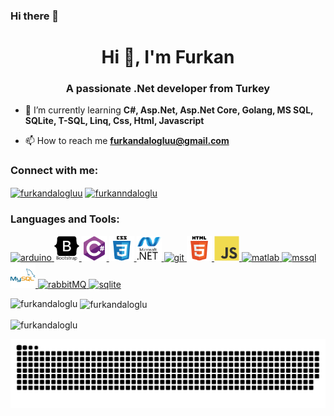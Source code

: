 ### Hi there 👋

<h1 align="center">Hi 👋, I'm Furkan</h1>
<h3 align="center">A passionate .Net developer from Turkey</h3>

- 🌱 I’m currently learning **C#, Asp.Net, Asp.Net Core, Golang, MS SQL, SQLite, T-SQL, Linq, Css, Html, Javascript**

- 📫 How to reach me **furkandalogluu@gmail.com**

<h3 align="left">Connect with me:</h3>
<p align="left">
<a href="https://linkedin.com/in/furkandalogluu" target="blank"><img align="center" src="https://raw.githubusercontent.com/rahuldkjain/github-profile-readme-generator/master/src/images/icons/Social/linked-in-alt.svg" alt="furkandalogluu" height="30" width="40" /></a>
<a href="https://instagram.com/furkanndaloglu" target="blank"><img align="center" src="https://raw.githubusercontent.com/rahuldkjain/github-profile-readme-generator/master/src/images/icons/Social/instagram.svg" alt="furkanndaloglu" height="30" width="40" /></a>
</p>

<h3 align="left">Languages and Tools:</h3>
<p align="left"> <a href="https://www.arduino.cc/" target="_blank" rel="noreferrer"> <img src="https://cdn.worldvectorlogo.com/logos/arduino-1.svg" alt="arduino" width="40" height="40"/> </a> <a href="https://getbootstrap.com" target="_blank" rel="noreferrer"> <img src="https://raw.githubusercontent.com/devicons/devicon/master/icons/bootstrap/bootstrap-plain-wordmark.svg" alt="bootstrap" width="40" height="40"/> </a> <a href="https://www.w3schools.com/cs/" target="_blank" rel="noreferrer"> <img src="https://raw.githubusercontent.com/devicons/devicon/master/icons/csharp/csharp-original.svg" alt="csharp" width="40" height="40"/> </a> <a href="https://www.w3schools.com/css/" target="_blank" rel="noreferrer"> <img src="https://raw.githubusercontent.com/devicons/devicon/master/icons/css3/css3-original-wordmark.svg" alt="css3" width="40" height="40"/> </a> <a href="https://dotnet.microsoft.com/" target="_blank" rel="noreferrer"> <img src="https://raw.githubusercontent.com/devicons/devicon/master/icons/dot-net/dot-net-original-wordmark.svg" alt="dotnet" width="40" height="40"/> </a> <a href="https://git-scm.com/" target="_blank" rel="noreferrer"> <img src="https://www.vectorlogo.zone/logos/git-scm/git-scm-icon.svg" alt="git" width="40" height="40"/> </a> <a href="https://www.w3.org/html/" target="_blank" rel="noreferrer"> <img src="https://raw.githubusercontent.com/devicons/devicon/master/icons/html5/html5-original-wordmark.svg" alt="html5" width="40" height="40"/> </a> <a href="https://developer.mozilla.org/en-US/docs/Web/JavaScript" target="_blank" rel="noreferrer"> <img src="https://raw.githubusercontent.com/devicons/devicon/master/icons/javascript/javascript-original.svg" alt="javascript" width="40" height="40"/> </a> <a href="https://www.mathworks.com/" target="_blank" rel="noreferrer"> <img src="https://upload.wikimedia.org/wikipedia/commons/2/21/Matlab_Logo.png" alt="matlab" width="40" height="40"/> </a> <a href="https://www.microsoft.com/en-us/sql-server" target="_blank" rel="noreferrer"> <img src="https://www.svgrepo.com/show/303229/microsoft-sql-server-logo.svg" alt="mssql" width="40" height="40"/> </a> <a href="https://www.mysql.com/" target="_blank" rel="noreferrer"> <img src="https://raw.githubusercontent.com/devicons/devicon/master/icons/mysql/mysql-original-wordmark.svg" alt="mysql" width="40" height="40"/> </a> <a href="https://www.rabbitmq.com" target="_blank" rel="noreferrer"> <img src="https://www.vectorlogo.zone/logos/rabbitmq/rabbitmq-icon.svg" alt="rabbitMQ" width="40" height="40"/> </a> <a href="https://www.sqlite.org/" target="_blank" rel="noreferrer"> <img src="https://www.vectorlogo.zone/logos/sqlite/sqlite-icon.svg" alt="sqlite" width="40" height="40"/> </a> </p>

<p><img align="left" src="https://github-readme-stats.vercel.app/api/top-langs?username=furkandaloglu&show_icons=true&locale=en&layout=compact" alt="furkandaloglu" /></p>

<p>&nbsp;<img align="center" src="https://github-readme-stats.vercel.app/api?username=furkandaloglu&show_icons=true&locale=en" alt="furkandaloglu" /></p>

<p><img align="center" src="https://github-readme-streak-stats.herokuapp.com/?user=furkandaloglu&" alt="furkandaloglu" /></p>


<picture>
  <source media="(prefers-color-scheme: dark)" srcset="https://raw.githubusercontent.com/FurkanDaloglu/FurkanDaloglu/output/github-contribution-grid-snake-dark.svg">
  <source media="(prefers-color-scheme: light)" srcset="https://raw.githubusercontent.com/FurkanDaloglu/FurkanDaloglu/output/github-contribution-grid-snake.svg">
  <img alt="github contribution grid snake animation" src="https://raw.githubusercontent.com/FurkanDaloglu/FurkanDaloglu/output/github-contribution-grid-snake.svg">
</picture>
